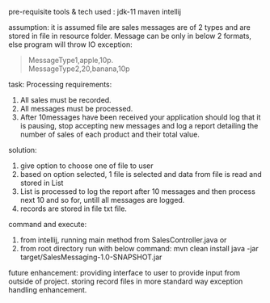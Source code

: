 pre-requisite tools & tech used :
jdk-11
maven
intellij

assumption:
it is assumed file are sales messages are of 2 types and are stored in file in resource folder.
Message can be only in below 2 formats, else program will throw IO exception:
 > MessageType1,apple,10p.   
 > MessageType2,20,banana,10p

task:
Processing requirements:
1. All sales must be recorded.
2. All messages must be processed.
3. After 10messages have been received your application should log that it is pausing, stop accepting
   new messages and log a report detailing the number of sales of each product and their total value. 

solution:
1. give option to choose one of file to user
2. based on option selected, 1 file is selected and data from file is read and stored in List<Message>
3. List<Message> is processed to log the report after 10 messages and then process next 10 and so for, 
    untill all messages are logged.
4. records are stored in file txt file.

command and execute:
1. from intellij, running main method from SalesController.java
 or
2. from root directory run with below command:
   mvn clean install
   java -jar target/SalesMessaging-1.0-SNAPSHOT.jar

future enhancement:
providing interface to user to provide input from outside of project.
storing record files in more standard way
exception handling enhancement.
